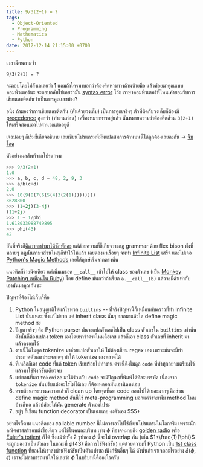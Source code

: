 ```yaml
---
title: 9/3(2+1) = ?
tags:
  - Object-Oriented
  - Programming
  - Mathematics
  - Python
date: 2012-12-14 21:15:00 +0700
---
```


เวลามีคนถามว่า

    9/3(2+1) = ?

จะตอบโดยไม่ลังเลเลยว่า 1 แถมถ้าใครมาบอกว่าต้องคิดหารทางด้านซ้ายมือ แล้วค่อยมาคูณแบบคอมพิวเตอร์นะ จะตอบกลับไปเลยว่ามัน [syntax error][] โว้ย ภาษาคอมพิวเตอร์ที่ไหนเค้ายอมรับการเขียนเลขติดกันว่าเป็นการคูณเลขบ้าง?

อนึ่ง ถ้ามองว่าการเขียนเลขติดกัน (คั่นด้วยวงเล็บ) เป็นการคูณจริงๆ ตัวที่ติดกับวงเล็บก็ต้องมี [precedence][] สูงกว่า (ทำงานก่อน) เครื่องหมายหารอยู่แล้ว นั่นหมายความว่าต้องคิดส่วน `3(2+1)` ให้เสร็จก่อนเอาไปคำนวณต่ออยู่ดี

เจอบ่อยๆ ก็เริ่มขี้เกียจอธิบาย เลยเขียนโปรแกรมที่มันแปลสมการด้านบนนี้ได้ถูกต้องเลยละกัน -> [จิ้มโลด][calculator]

ตัวอย่างผลลัพท์จากโปรแกรม

``` python
>>> 9/3(2+1)
1.0
>>> a, b, c, d = 48, 2, 9, 3
>>> a/b(c+d)
2.0
>>> 10(9(8(7(6(5(4(3(2(1)))))))))
3628800
>>> (1+2j)(3-4j)
(11+2j)
>>> 1 + 1/phi
1.618033988749895
>>> phi(43)
42
```

อันที่จริงก็[คิดว่าจะทำมาได้ซักพักละ][google calculator] แต่ด้วยความที่ขี้เกียจวางกฎ grammar ด้วย flex bison ทั้งที่หลายๆ กฎนั้นภาษาส่วนใหญ่ก็ทำไว้ให้แล้ว เลยดองมาเรื่อยๆ จนทำ [Infinite List][] เสร็จ และไปเจอ [Python's Magic Methods][] เลยได้ฤกษ์เริ่มจากตรงนั้น

แนวคิดก็ง่ายนิดเดียว แค่เพิ่มเมธอด `__call__` เข้าไปให้ class ของตัวเลข (เป็น [Monkey Patching เหมือนใน Ruby][@visibletrap blog]) โดย define มันกว่าถ้าเรียก `a.__call__(b)` แล้วจะมีค่าเท่ากับเอามันมาคูณกันซะ

ปัญหาที่ต้องไล่เก็บก็คือ

1. Python ไม่อนุญาติให้แก้ไขพวก `builtins` -- ที่จริงปัญหานี้ก็เหมือนกับคราวที่ทำ Infinite List นั่นแหละ ซึ่งแก้ไม่ยาก แค่ inherit class นั้นๆ ออกมาแล้วไล่ define magic method ซะ
2. ปัญหาจริงๆ คือ Python parser มันจะแปลตัวเลขไปเป็น class ตัวเลขใน `builtins` เท่านั้น ดังนั้นก็ต้องแปลง token เองโดยหาว่าตรงไหนคือเลข แล้วก็เอา class ตัวเลขที่ inherit มาแล้วครอบไว้
3. งานนี้ได้โมดูล tokenize มาช่วยแปลตัวเลขให้ ไม่ต้องเขียน regex เอง เพราะมันจะมีท่าประกาศตัวเลขประหลาดๆ ทำให้ tokenize เองพลาดได้
4. ที่เหลือก็เอา code ที่แก้ token เรียบร้อยไปทำงาน ตรงนี้ดึงโมดูล `code` ที่ทำทุกอย่างเตรียมไว้แล้วมาใช้ฟังก์ชันเดียวจบ
5. แต่ตอนที่เอา `tokenize` มาใช้ร่วมกับ `code` จะมีปัญหาที่พิมพ์ได้ทีละบรรทัด เนื่องจาก `tokenize` มันปรับแต่งอะไรไม่ได้เลย ก็ต้องหลอกมันเอานิดหน่อย
6. ครบถ้วนกระบวนความแล้วก็ clean up โดยจุดที่เอา code ออกไปได้เยอะมากๆ คือส่วน define magic method อันนี้ใช้ meta-programming บอกแค่ว่าจะเพิ่ม method ไหนบ้างก็พอ แล้วปล่อยให้มัน generate ตัวเองไปซะ
7. อยู่ๆ ก็เขียน function decorator เป็นเฉยเลย งงตัวเอง 555+

อย่างไรก็ตาม แนวคิดของ callable number นี้ไม่ควรเอาไปใช้เขียนโปรแกรมในโลกจริง เพราะนักคณิตศาสตร์ชอบตังชื่อเดียว แต่ใช้ในคนละบริบท เช่น $\phi$ ที่อาจหมายถึง [golden radio][] หรือ [Euler's totient][] ก็ได้ ซึ่งแม้ว่าทั้ง 2 รูปของ $\phi$ นี้จะไม่ overlap กัน (เช่น $1+\frac{1}{\phi}$ จะถูกมองว่าเป็นตัวเลข ในขณะที่ $\phi(43)$ คือการใช้ฟังก์ชัน) แต่ด้วยความที่ Python เป็น [1st class function][] ที่ยอมให้เราส่งผ่านฟังก์ชันเป็นตัวแปรของฟังก์ชันอื่นๆ ได้ ดังนั้นถ้าเราเจออะไรอย่าง $\delta(\phi,\epsilon)$ เราจะไม่สามารถแน่ใจได้เลยว่า $\phi$ ในบริบทนี้คืออะไรครับ


[Infinite List]: /2012/08/30/python-infinite-list.html

[syntax error]: //en.wikipedia.org/wiki/Syntax_error
[precedence]: //en.wikipedia.org/wiki/Operator-precedence_parser
[calculator]: //github.com/neizod/calculator
[google calculator]: //www.blognone.com/node/34438
[Python's Magic Methods]: //www.rafekettler.com/magicmethods.html
[@visibletrap blog]: //visibletrap.wordpress.com/2012/11/18/ฟีเจอร์ใหม่ของ-ruby-2-0-ตอนที่-1-refin/
[golden radio]: //en.wikipedia.org/wiki/Golden_ratio
[Euler's totient]: //en.wikipedia.org/wiki/Euler%27s_totient_function
[1st class function]: //en.wikipedia.org/wiki/First-class_function
